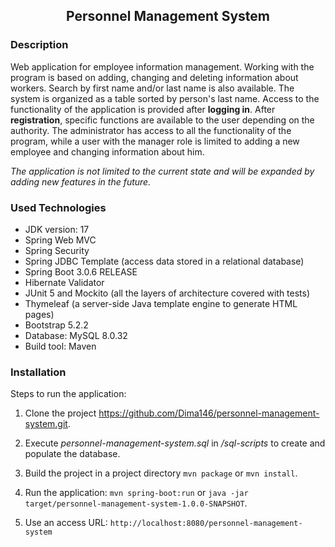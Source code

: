 <h2 align="center">Personnel Management System</h2>

### Description
Web application for employee information management. Working with the program is based on adding, changing and deleting information about workers. Search by first name and/or last name is also available. The system is organized as a table sorted by person's last name. Access to the functionality of the application is provided after **logging in**.
After **registration**, specific functions are available to the user depending on the authority.
The administrator has access to all the functionality of the program, while a user with the manager role is limited to adding a new employee and changing information about him.

*The application is not limited to the current state and will be expanded by adding new features in the future.*

### Used Technologies

* JDK version: 17
* Spring Web MVC
* Spring Security
* Spring JDBC Template (access data stored in a relational database)
* Spring Boot 3.0.6 RELEASE
* Hibernate Validator
* JUnit 5 and Mockito (all the layers of architecture covered with tests)
* Thymeleaf (a server-side Java template engine to generate HTML pages)
* Bootstrap 5.2.2
* Database: MySQL 8.0.32
* Build tool: Maven

### Installation
Steps to run the application:
1. Clone the project https://github.com/Dima146/personnel-management-system.git.


2. Execute *personnel-management-system.sql* in */sql-scripts* to create and populate the database.


3. Build the project in a project directory `mvn package` or `mvn install`.

 
4. Run the application: `mvn spring-boot:run` or `java -jar target/personnel-management-system-1.0.0-SNAPSHOT`.


5. Use an access URL: `http://localhost:8080/personnel-management-system`
